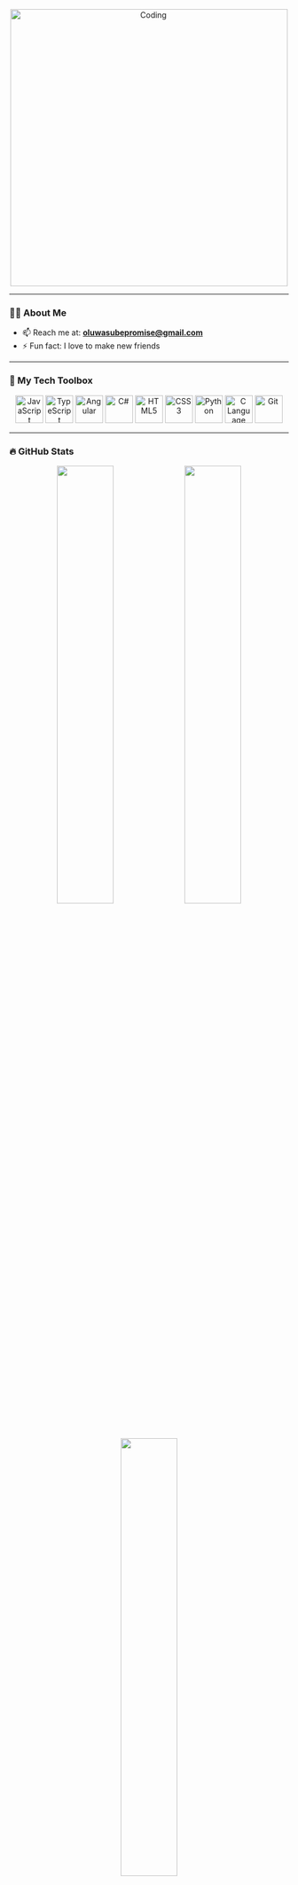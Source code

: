 

<!-- Coding Animation -->
<div align="center">
  <img src="https://cdn.dribbble.com/users/730703/screenshots/6581243/avento.gif" alt="Coding" width="500"/>
</div>

---

### 👨‍💻 About Me

- 📫 Reach me at: **oluwasubepromise@gmail.com**
- ⚡ Fun fact: I love to make new friends

---

### 🧰 My Tech Toolbox



<p align="center">
  <img src="https://cdn.jsdelivr.net/gh/devicons/devicon/icons/javascript/javascript-original.svg" width="50" height="50" title="JavaScript" />
  <img src="https://cdn.jsdelivr.net/gh/devicons/devicon/icons/typescript/typescript-original.svg" width="50" height="50" title="TypeScript" />
  <img src="https://cdn.jsdelivr.net/gh/devicons/devicon/icons/angularjs/angularjs-original.svg" width="50" height="50" title="Angular" />
  <img src="https://cdn.jsdelivr.net/gh/devicons/devicon/icons/csharp/csharp-original.svg" width="50" height="50" title="C#" />
  <img src="https://cdn.jsdelivr.net/gh/devicons/devicon/icons/html5/html5-original.svg" width="50" height="50" title="HTML5" />
  <img src="https://cdn.jsdelivr.net/gh/devicons/devicon/icons/css3/css3-original.svg" width="50" height="50" title="CSS3" />
  <img src="https://cdn.jsdelivr.net/gh/devicons/devicon/icons/python/python-original.svg" width="50" height="50" title="Python" />
  <img src="https://cdn.jsdelivr.net/gh/devicons/devicon/icons/c/c-original.svg" width="50" height="50" title="C Language" />
  <img src="https://cdn.jsdelivr.net/gh/devicons/devicon/icons/git/git-original.svg" width="50" height="50" title="Git" />
</p>


---

### 🔥 GitHub Stats

<div align="center">
  <img src="https://github-readme-stats.vercel.app/api?username=oluwasube&show_icons=true&theme=radical&hide_border=true" width="45%" />
  <img src="https://streak-stats.demolab.com?user=oluwasube&theme=radical&hide_border=true" width="45%" />
</div>

<div align="center">
  <img src="https://github-readme-stats.vercel.app/api/top-langs/?username=oluwasube&layout=compact&theme=radical&hide_border=true" width="45%" />
</div>



### 📌 Summary Cards

<p align="center">
  <img src="https://github-profile-summary-cards.vercel.app/api/cards/profile-details?username=oluwasube&theme=radical" />
  <img src="https://github-profile-summary-cards.vercel.app/api/cards/repos-per-language?username=oluwasube&theme=radical" />
  <img src="https://github-profile-summary-cards.vercel.app/api/cards/productive-time?username=oluwasube&theme=radical&utcOffset=+1" />
</p>

<img src="https://github-readme-activity-graph.vercel.app/graph?username=oluwasube&theme=radical&hide_border=true" />
<img src="https://github-profile-summary-cards.vercel.app/api/cards/most-commit-language?username=oluwasube&theme=radical" />
<img src="https://github-profile-summary-cards.vercel.app/api/cards/productive-time?username=oluwasube&theme=radical&utcOffset=+1" />
<img src="https://github-profile-trophy.vercel.app/?username=oluwasube&theme=radical&margin-w=10&margin-h=10&no-frame=true" />



---


<!-- Footer -->
<!--
**oluwasube/oluwasube** is a ✨ _special_ ✨ repository because its `README.md` (this file) appears on your GitHub profile.
-->
